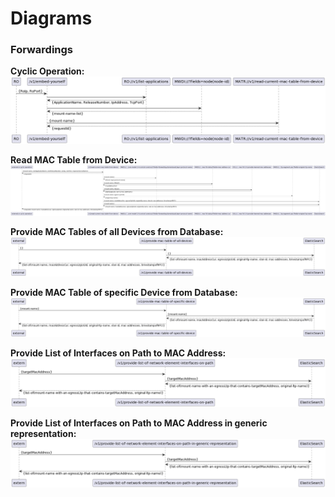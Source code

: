 # Diagrams

### Forwardings  

**Cyclic Operation:**  
![forwardingCyclicOperation](./00x_forwardingCyclicOperation.png)  

**Read MAC Table from Device:**  
![forwardingReadCurrentMacTableFromDevice](./02x_forwardingReadCurrentMacTableFromDevice.png)  

**Provide MAC Tables of all Devices from Database:**  
![forwardingProvideMacTableOfAllDevices](./03x_forwardingProvideMacTableOfAllDevices.png)  

**Provide MAC Table of specific Device from Database:**  
![forwardingProvideMacTableOfSpecificDevice](./04x_forwardingProvideMacTableOfSpecificDevice.png)  

**Provide List of Interfaces on Path to MAC Address:**  
![forwardingProvideListOfNetworkElementInterfacesOnPath](./05x_forwardingProvideListOfNetworkElementInterfacesOnPath.png)  

**Provide List of Interfaces on Path to MAC Address in generic representation:**  
![forwardingProvideListOfNetworkElementInterfacesOnPathInGeneric](./06x_forwardingProvideListOfNetworkElementInterfacesOnPathInGeneric.png)  
